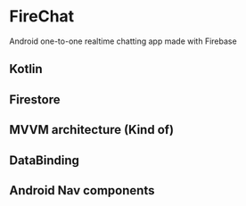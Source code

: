 # FireChat
Android one-to-one realtime chatting app made with Firebase

## Kotlin

## Firestore

## MVVM architecture (Kind of)

## DataBinding

## Android Nav components